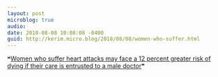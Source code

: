 ```yaml
---
layout: post
microblog: true
audio: 
date: 2018-08-08 10:08:08 -0400
guid: http://kerim.micro.blog/2018/08/08/women-who-suffer.html
---
```

❝[Women who suffer heart attacks may face a 12 percent greater risk of dying if their care is entrusted to a male doctor](http://mentalfloss.com/article/553687/if-youre-woman-having-heart-attack-youll-want-female-er-doctor)❞

